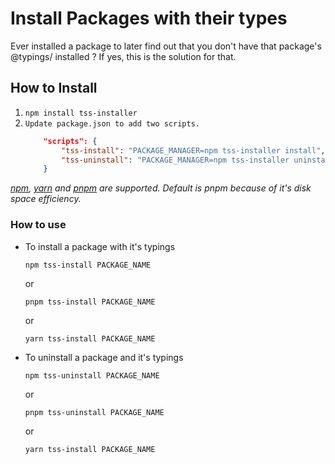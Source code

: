 # Install Packages with their types

Ever installed a package to later find out that you don't have that package's @typings/ installed ? If yes, this is the solution for that.

## How to Install

1. `npm install tss-installer`
2. `Update package.json to add two scripts.`
    ```json
        "scripts": {
            "tss-install": "PACKAGE_MANAGER=npm tss-installer install",
            "tss-uninstall": "PACKAGE_MANAGER=npm tss-installer uninstall",
        }
    ```
*[npm](http://npmjs.org/), [yarn](https://yarnpkg.com/) and [pnpm](https://pnpm.io/) are supported. Default is pnpm because of it's disk space efficiency.*

### How to use

- To install a package with it's typings

    `npm tss-install PACKAGE_NAME`
    
    or

    `pnpm tss-install PACKAGE_NAME`

    or

    `yarn tss-install PACKAGE_NAME`

- To uninstall a package and it's typings

    `npm tss-uninstall PACKAGE_NAME`

    or

    `pnpm tss-uninstall PACKAGE_NAME`
    
    or

    `yarn tss-install PACKAGE_NAME`



